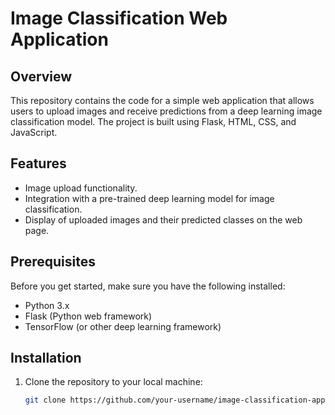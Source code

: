# Image Classification Web Application

## Overview

This repository contains the code for a simple web application that allows users to upload images and receive predictions from a deep learning image classification model. The project is built using Flask, HTML, CSS, and JavaScript.

## Features

- Image upload functionality.
- Integration with a pre-trained deep learning model for image classification.
- Display of uploaded images and their predicted classes on the web page.

## Prerequisites

Before you get started, make sure you have the following installed:

- Python 3.x
- Flask (Python web framework)
- TensorFlow (or other deep learning framework)

## Installation

1. Clone the repository to your local machine:

   ```bash
   git clone https://github.com/your-username/image-classification-app.git
